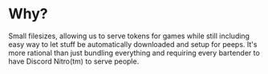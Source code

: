 # Why?

Small filesizes, allowing us to serve tokens for games while still including easy way to let stuff be automatically downloaded and setup for peeps. It's more rational than just bundling everything and requiring every bartender to have Discord Nitro(tm) to serve people.
